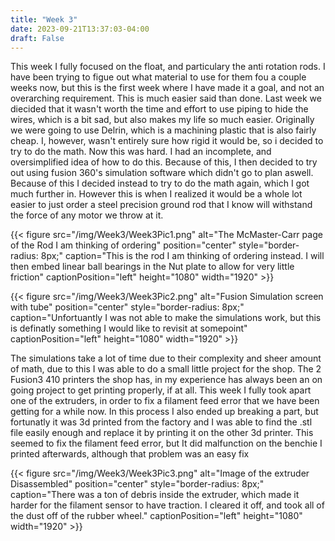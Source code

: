 ```yaml
---
title: "Week 3"
date: 2023-09-21T13:37:03-04:00
draft: False
---
```


This week I fully focused on the float, and particulary the anti rotation rods. I have been trying to figue out what material to use for them fou a couple weeks now, but this is the first week where I have made it a goal, and not an overarching requirement. This is much easier said than done. Last week we diecided that it wasn't worth the time and effort to use piping to hide the wires, which is a bit sad, but also makes my life so much easier. Originally we were going to use Delrin, which is a machining plastic that is also fairly cheap. I, however, wasn't entirely sure how rigid it would be, so i decided to try to do the math. Now this was hard. I had an incomplete, and oversimplified idea of how to do this. Because of this, I then decided to try out using fusion 360's simulation software which didn't go to plan aswell. Because of this I decided instead to try to do the math again, which I got much further in. However this is when I realized it would be a whole lot easier to just order a steel precision ground rod that I know will withstand the force of any motor we throw at it.

{{< figure src="/img/Week3/Week3Pic1.png" alt="The McMaster-Carr page of the Rod I am thinking of ordering" position="center" style="border-radius: 8px;" caption="This is the rod I am thinking of ordering instead. I will then embed linear ball bearings in the Nut plate to allow for very little friction" captionPosition="left" height="1080" width="1920" >}}

{{< figure src="/img/Week3/Week3Pic2.png" alt="Fusion Simulation screen with tube" position="center" style="border-radius: 8px;" caption="Unfortuantly I was not able to make the simulations work, but this is definatly something I would like to revisit at somepoint" captionPosition="left" height="1080" width="1920" >}}

The simulations take a lot of time due to their complexity and sheer amount of math, due to this I was able to do a small little project for the shop. The 2 Fusion3 410 printers the shop has, in my experience has always been an on going project to get printing properly, if at all. This week I fully took apart one of the extruders, in order to fix a filament feed error that we have been getting for a while now. In this process I also ended up breaking a part, but fortunatly it was 3d printed from the factory and I was able to find the .stl file easily enough and replace it by printing it on the other 3d printer. This seemed to fix the filament feed error, but It did malfunction on the benchie I printed afterwards, although that problem was an easy fix 

{{< figure src="/img/Week3/Week3Pic3.png" alt="Image of the extruder Disassembled" position="center" style="border-radius: 8px;" caption="There was a ton of debris inside the extruder, which made it harder for the filament sensor to have traction. I cleared it off, and took all of the dust off of the rubber wheel." captionPosition="left" height="1080" width="1920" >}}